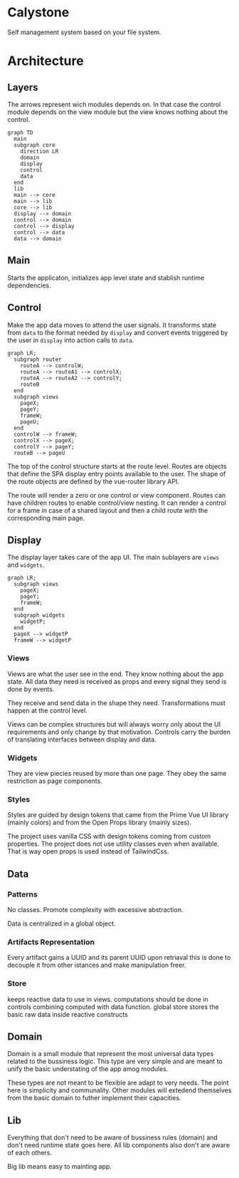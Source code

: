 # Calystone

Self management system based on your file system.

# Architecture

## Layers

The arrows represent wich modules depends on. In that case the control module depends on the view module but the view knows nothing about the control.

```mermaid
graph TD
  main
  subgraph core
    direction LR
    domain
    display
    control
    data
  end
  lib
  main --> core
  main --> lib
  core --> lib
  display --> domain
  control --> domain
  control --> display
  control --> data
  data --> domain
```

## Main

Starts the applicaton, initializes app level state and stablish runtime dependencies.

## Control

Make the app data moves to attend the user signals. It transforms state from `data` to the format needed by `display` and convert events triggered by the user in `display` into action calls to `data`.

```mermaid
graph LR;
  subgraph router
    routeA --> controlW;
    routeA --> routeA1 --> controlX;
    routeA --> routeA2 --> controlY;
    routeB
  end
  subgraph views
    pageX;
    pageY;
    frameW;
    pageU;
  end
  controlW --> frameW;
  controlX --> pageX;
  controlY --> pageY;
  routeB --> pageU
```

The top of the control structure starts at the route level. Routes are objects that define the SPA display entry points available to the user. The shape of the route objects are defined by the vue-router library API.

The route will render a zero or one control or view component. Routes can have children routes to enable control/view nesting. It can render a control for a frame in case of a shared layout and then a child route with the corresponding main page.

## Display

The display layer takes care of the app UI. The main sublayers are `views` and `widgets`.

```mermaid
graph LR;
  subgraph views
    pageX;
    pageY;
    frameW;
  end
  subgraph widgets
    widgetP;
  end
  pageX --> widgetP
  frameW --> widgetP
```

### Views

Views are what the user see in the end. They know nothing about the app state. All data they need is received as props and every signal they send is done by events.

They receive and send data in the shape they need. Transformations must happen at the control level.

Views can be complex structures but will always worry only about the UI requirements and only change by that motivation. Controls carry the burden of translating interfaces between display and data.

### Widgets

They are view piecies reused by more than one page. They obey the same restriction as page components.

### Styles

Styles are guided by design tokens that came from the Prime Vue UI library (mainly colors) and from the Open Props library (mainly sizes).

The project uses vanilla CSS with design tokens coming from custom properties. The project does not use utility classes even when available. That is way open props is used instead of TailwindCss.

## Data

### Patterns

No classes. Promote complexity with excessive abstraction.

Data is centralized in a global object.

### Artifacts Representation

Every artifact gains a UUID and its parent UUID upon retriaval this is done to decouple it from other istances and make manipulation freer.

### Store

keeps reactive data to use in views. computations should be done in controls combining computed with data function. global store stores the basic raw data inside reactive constructs

## Domain

Domain is a small module that represent the most universal data types related to the bussiness logic. This type are very simple and are meant to unify the basic understating of the app amog modules.

These types are not meant to be flexible are adapt to very needs. The point here is simplicity and communality. Other modules will extedend themselves from the basic domain to futher implement their capacities.

## Lib

Everything that don't need to be aware of bussiness rules (domain) and don't need runtime state goes here. All lib components also don't are aware of each others.

Big lib means easy to mainting app.